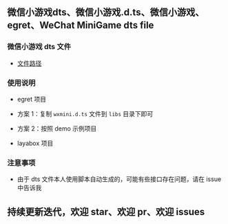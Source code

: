 ## 微信小游戏dts、微信小游戏.d.ts、微信小游戏、egret、WeChat MiniGame dts file
 
### 微信小游戏 dts 文件
 * [文件路径](./library/wxmini/bin/wxmini.d.ts)

### 使用说明
 * egret 项目 
  * 方案 1：复制 `wxmini.d.ts` 文件到 `libs` 目录下即可
  * 方案 2：按照 demo 示例项目

 * layabox 项目

### 注意事项
 * 由于 dts 文件本人使用脚本自动生成的，可能有些接口存在问题，请在 issue 中告诉我

## 持续更新迭代，欢迎 star、欢迎 pr、欢迎 issues